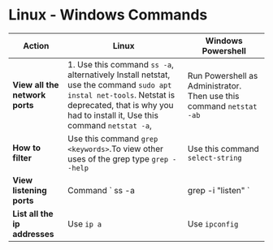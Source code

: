 # Linux - Windows Commands

|Action|Linux|Windows Powershell
|---|---|---|
|**View all the network ports**   |1. Use this command `ss -a`, alternatively Install netstat, use the command `sudo apt instal net-tools`. Netstat is deprecated, that is why you had to install it, Use this command `netstat -a`,   |Run Powershell as Administrator. Then use this command `netstat -ab`    |
|**How to filter**|Use this command `grep <keywords>`.To view other uses of the grep type `grep --help`|Use this command `select-string`
|**View listening ports**|Command ` ss -a | grep -i "listen" ` |Use `netstat -ab | select-string "listen"` 
|**List all the ip addresses**|Use `ip a`|Use `ipconfig`
